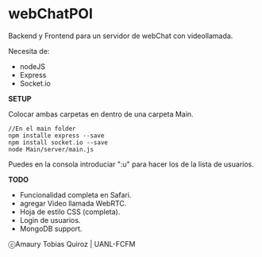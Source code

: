 # webChatPOI
Backend y Frontend para un servidor de webChat con videollamada.

Necesita de:
* nodeJS
* Express
* Socket.io

**SETUP**

Colocar ambas carpetas en dentro de una carpeta Main.

```[javascript]
//En el main folder
npm installe express --save
npm install socket.io --save
node Main/server/main.js
```

Puedes en la consola introduciar ":u" para hacer los de la lista de usuarios.

**TODO**

* Funcionalidad completa en Safari.
* agregar Video llamada WebRTC.
* Hoja de estilo CSS (completa).
* Login de usuarios.
* MongoDB support.

ⓒAmaury Tobias Quiroz | UANL-FCFM